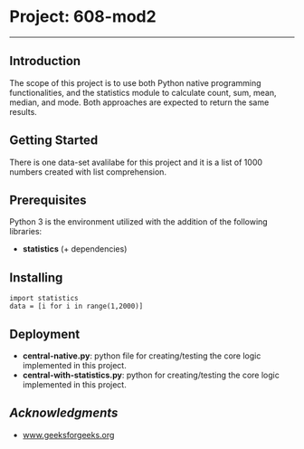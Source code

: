 # Project: 608-mod2
-------------------------
## Introduction 
The scope of this project is to use both Python native programming functionalities, and the statistics module to calculate count, sum, mean, median, and mode. Both approaches are expected to return the same results.

## Getting Started

There is one data-set avalilabe for this project and it is a list of 1000 numbers created with list comprehension.

## Prerequisites

Python 3 is the environment utilized with the addition of the following libraries:

* __statistics__ (+ dependencies) 

## Installing

```
import statistics
data = [i for i in range(1,2000)]

```

## Deployment

* **central-native.py**: python file for creating/testing the core logic implemented in this project.
* **central-with-statistics.py**: python for creating/testing the core logic implemented in this project.


## _Acknowledgments_

* www.geeksforgeeks.org

